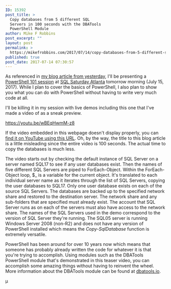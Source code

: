 ```yaml
---
ID: 15392
post_title: >
  Copy databases from 5 different SQL
  Servers in 100 seconds with the DBATools
  PowerShell Module
author: Mike F Robbins
post_excerpt: ""
layout: post
permalink: >
  https://mikefrobbins.com/2017/07/14/copy-databases-from-5-different-sql-servers-in-100-seconds-with-the-dbatools-powershell-module/
published: true
post_date: 2017-07-14 07:30:57
---
```

As referenced in <a href="http://mikefrobbins.com/2017/07/13/presenting-powershell-101-the-no-nonsense-beginners-guide-to-powershell-this-weekend-at-sql-saturday-atlanta/" target="_blank" rel="noopener">my blog article from yesterday</a>, I'll be presenting a <a href="http://www.sqlsaturday.com/652/Sessions/Details.aspx?sid=64725" target="_blank" rel="noopener">PowerShell 101 session</a> at <a href="http://www.sqlsaturday.com/652/eventhome.aspx" target="_blank" rel="noopener">SQL Saturday Atlanta</a> tomorrow morning (July 15, 2017). While I plan to cover the basics of PowerShell, I also plan to show you what you can do with PowerShell without having to write very much code at all.

I'll be killing it in my session with live demos including this one that I've made a video of as a sneak preview.

https://youtu.be/wBEqHwmM-z8

If the video embedded in this webpage doesn't display properly, you can <a href="https://youtu.be/wBEqHwmM-z8" target="_blank" rel="noopener">find it on YouTube using this URL</a>. Oh, by the way, the title to this blog article is a little misleading since the entire video is 100 seconds. The actual time to copy the databases is much less.

The video starts out by checking the default instance of SQL Server on a server named SQL17 to see if any user databases exist. Then the names of five different SQL Servers are piped to ForEach-Object. Within the ForEach-Object loop, $_ is a variable for the current object. It's translated to each individual server name as it iterates through the list of SQL Servers, copying the user databases to SQL17. Only one user database exists on each of the source SQL Servers. The databases are backed up to the specified network share and restored to the destination server. The network share and any sub-folders that are specified must already exist. The account that SQL Server runs as on each of the servers must also have access to the network share. The names of the SQL Servers used in the demo correspond to the version of SQL Server they're running. The SQL05 server is running Windows Server 2008 (non-R2) and does not have any version of PowerShell installed which means the <em>Copy-SqlDatabase</em> function is extremely versatile.

PowerShell has been around for over 10 years now which means that someone has probably already written the code for whatever it is that you're trying to accomplish. Using modules such as the DBATools PowerShell module that's demonstrated in this teaser video, you can accomplish some amazing things without having to reinvent the wheel. More information about the DBATools module can be found at <a href="https://dbatools.io/" target="_blank" rel="noopener">dbatools.io</a>.

µ